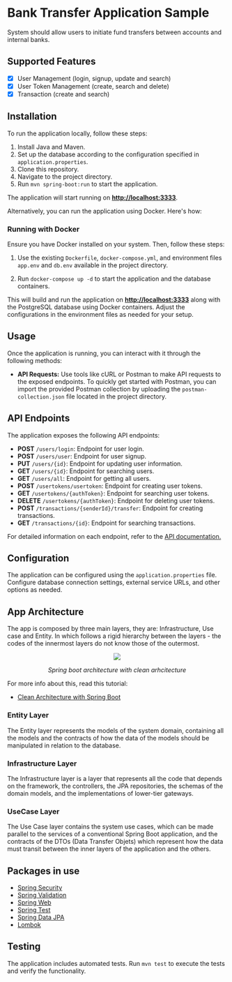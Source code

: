 # Bank Transfer Application Sample

System should allow users to initiate fund transfers between accounts and internal banks.

## Supported Features

- [x] User Management (login, signup, update and search)
- [x] User Token Management (create, search and delete)
- [x] Transaction (create and search)

## Installation

To run the application locally, follow these steps:

1. Install Java and Maven.
2. Set up the database according to the configuration specified in `application.properties`.
3. Clone this repository.
4. Navigate to the project directory.
5. Run `mvn spring-boot:run` to start the application.

The application will start running on **<http://localhost:3333>**.

Alternatively, you can run the application using Docker. Here's how:

### Running with Docker

Ensure you have Docker installed on your system. Then, follow these steps:

1. Use the existing `Dockerfile`, `docker-compose.yml`, and environment files `app.env` and `db.env` available in the project directory.

2. Run `docker-compose up -d` to start the application and the database containers.

This will build and run the application on **<http://localhost:3333>** along with the PostgreSQL database using Docker containers. Adjust the configurations in the environment files as needed for your setup.

## Usage

Once the application is running, you can interact with it through the following methods:

- **API Requests:** Use tools like cURL or Postman to make API requests to the exposed endpoints. To quickly get started with Postman, you can import the provided Postman collection by uploading the `postman-collection.json` file located in the project directory.

## API Endpoints

The application exposes the following API endpoints:

- **POST** `/users/login`: Endpoint for user login.
- **POST** `/users/user`: Endpoint for user signup.
- **PUT** `/users/{id}`: Endpoint for updating user information.
- **GET** `/users/{id}`: Endpoint for searching users.
- **GET** `/users/all`: Endpoint for getting all users.
- **POST** `/usertokens/usertoken`: Endpoint for creating user tokens.
- **GET** `/usertokens/{authToken}`: Endpoint for searching user tokens.
- **DELETE** `/usertokens/{authToken}`: Endpoint for deleting user tokens.
- **POST** `/transactions/{senderId}/transfer`: Endpoint for creating transactions.
- **GET** `/transactions/{id}`: Endpoint for searching transactions.

For detailed information on each endpoint, refer to the [API documentation.](https://swagger.io/)

## Configuration

The application can be configured using the `application.properties` file. Configure database connection settings, external service URLs, and other options as needed.

## App Architecture

The app is composed by three main layers, they are: Infrastructure, Use case and Entity. In which follows a rigid hierarchy between the layers - the codes of the innermost layers do not know those of the outermost.

<p align="center">
  <img src="https://github.com/vinimrs/spring-boot-clean-architecture/assets/92659173/b2093822-8aa2-4606-af36-1d2410a9b27f" />
  <p align="center">
      <i>Spring boot architecture with clean arhcitecture</i>
   </p>
</p>

For more info about this, read this tutorial:

- [Clean Architecture with Spring Boot](https://www.linkedin.com/pulse/clean-architecture-spring-boot-good-idea-vin%C3%ADcius-romualdo-dzwlf/)

### Entity Layer

The Entity layer represents the models of the system domain, containing all the models and the contracts of how the data of the models should be manipulated in relation to the database.

### Infrastructure Layer

The Infrastructure layer is a layer that represents all the code that depends on the framework, the controllers, the JPA repositories, the schemas of the domain models, and the implementations of lower-tier gateways.

### UseCase Layer

The Use Case layer contains the system use cases, which can be made parallel to the services of a conventional Spring Boot application, and the contracts of the DTOs (Data Transfer Objets) which represent how the data must transit between the inner layers of the application and the others.

## Packages in use

- [Spring Security](https://spring.io/projects/spring-security)
- [Spring Validation](https://spring.io/guides/gs/validating-form-input)
- [Spring Web](https://spring.io/guides/gs/spring-boot)
- [Spring Test](https://docs.spring.io/spring-boot/docs/1.5.2.RELEASE/reference/html/boot-features-testing.html)
- [Spring Data JPA](https://spring.io/projects/spring-data-jpa)
- [Lombok](https://projectlombok.org/)

## Testing

The application includes automated tests. Run `mvn test` to execute the tests and verify the functionality.
